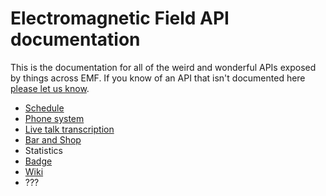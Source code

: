 Electromagnetic Field API documentation
==

This is the documentation for all of the weird and wonderful APIs exposed by things across EMF. If you know of an API that isn't documented here [please let us know](https://github.com/emfcamp/developer.emfcamp.org/issues).

* [Schedule](schedule)
* [Phone system](phones)
* [Live talk transcription](transcription)
* [Bar and Shop](bar)
* Statistics
* [Badge](badge)
* [Wiki](wiki)
* ???
